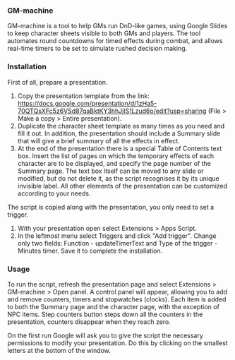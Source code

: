 ### GM-machine
GM-machine is a tool to help GMs run DnD-like games, 
using Google Slides to keep character sheets visible to both GMs and players. 
The tool automates round countdowns for timed effects during combat, 
and allows real-time timers to be set to simulate rushed decision making.

### Installation
First of all, prepare a presentation.
1. Copy the presentation template from the link: 
https://docs.google.com/presentation/d/1zHa5-70QTQsXFc5z6VSd87qaBktKY3hhJjlS1Lzud6o/edit?usp=sharing 
(File > Make a copy > Entire presentation). 
2. Duplicate the character sheet template as many times as you need and fill it out. 
In addition, the presentation should include a Summary slide that will give a brief summary of all the effects in effect. 
3. At the end of the presentation there is a special Table of Contents text box. 
Insert the list of pages on which the temporary effects of each character are to be displayed, 
and specify the page number of the Summary page. The text box itself can be moved to any slide or modified, 
but do not delete it, as the script recognises it by its unique invisible label. 
All other elements of the presentation can be customized according to your needs.

The script is copied along with the presentation, you only need to set a trigger.

1. With your presentation open select Extensions > Apps Script.
2. In the leftmost menu select Triggers and click "Add trigger".
Change only two fields: Function - updateTimerText and Type of the trigger - Minutes timer.
Save it to complete the installation.

### Usage
To run the script, refresh the presentation page and select Extensions > GM-machine > Open panel.
A control panel will appear, allowing you to add and remove counters, timers and stopwatches (clocks). 
Each item is added to both the Summary page and the character page, with the exception of NPC items.
Step counters button steps down all the counters in the presentation, counters disappear when they reach zero.

On the first run Google will ask you to give the script the necessary permissions to modify your presentation.
Do this by clicking on the smallest letters at the bottom of the window.